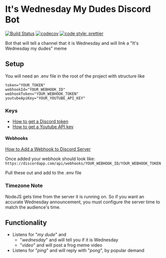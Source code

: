 # It's Wednesday My Dudes Discord Bot

[![Build Status](https://travis-ci.org/brooksbecton/ItsWednesdayMyDudesDiscordBot.svg?branch=master)](https://travis-ci.org/brooksbecton/ItsWednesdayMyDudesDiscordBot)
[![codecov](https://codecov.io/gh/brooksbecton/ItsWednesdayMyDudesDiscordBot/branch/master/graph/badge.svg)](https://codecov.io/gh/brooksbecton/ItsWednesdayMyDudesDiscordBot)
[![code style: prettier](https://img.shields.io/badge/code_style-prettier-ff69b4.svg?style=flat-square)](https://github.com/prettier/prettier)

Bot that will tell a channel that it is Wednesday and will link a "It's Wednesday my dudes" meme

## Setup

You will need an .env file in the root of the project with structure like

```env
token="YOUR_TOKEN"
webhookId="YOUR_WEBHOOK_ID"
webhookToken="YOUR_WEBHOOK_TOKEN"
youtubeApiKey="YOUR_YOUTUBE_API_KEY"
```

### Keys

* [How to get a Discord token](https://github.com/reactiflux/discord-irc/wiki/Creating-a-discord-bot-&-getting-a-token)
* [How to get a Youtube API key](https://developers.google.com/youtube/registering_an_application#Create_API_Keys)

#### Webhooks

[How to Add a Webhook to Discord Server](https://support.discordapp.com/hc/en-us/articles/228383668-Intro-to-Webhooks)

Once added your webhook should look like: `https://discordapp.com/api/webhooks/YOUR_WEBHOOK_ID/YOUR_WEBHOOK_TOKEN`

Pull these out and add to the .env file

### Timezone Note

NodeJS gets time from the server it is running on. So if you want an accurate Wednesday announcement, you must configure the server time to match the audience's time. 

## Functionality

* Listens for "_my dude_" and
  * "_wednesday_" and will tell you if it is Wednesday
  * "_video_" and will post a frog meme video
* Listens for "_ping_" and will reply with "_pong_", by popular demand
